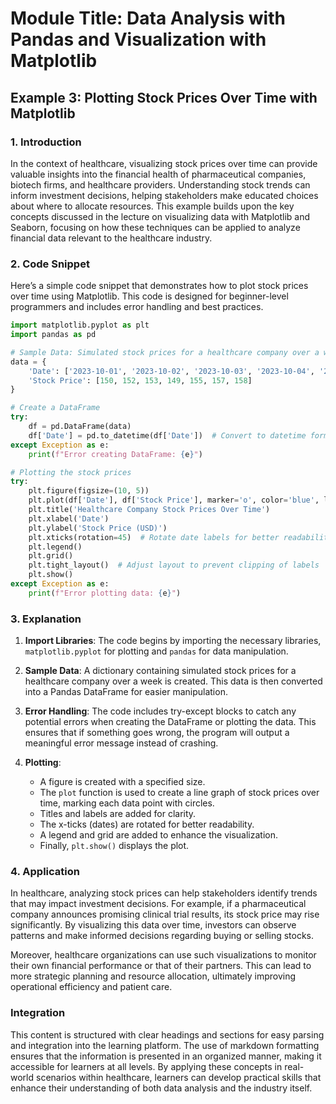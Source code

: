 # Module Title: Data Analysis with Pandas and Visualization with Matplotlib

## Example 3: Plotting Stock Prices Over Time with Matplotlib

### 1. Introduction
In the context of healthcare, visualizing stock prices over time can provide valuable insights into the financial health of pharmaceutical companies, biotech firms, and healthcare providers. Understanding stock trends can inform investment decisions, helping stakeholders make educated choices about where to allocate resources. This example builds upon the key concepts discussed in the lecture on visualizing data with Matplotlib and Seaborn, focusing on how these techniques can be applied to analyze financial data relevant to the healthcare industry.

### 2. Code Snippet
Here’s a simple code snippet that demonstrates how to plot stock prices over time using Matplotlib. This code is designed for beginner-level programmers and includes error handling and best practices.

```python
import matplotlib.pyplot as plt
import pandas as pd

# Sample Data: Simulated stock prices for a healthcare company over a week
data = {
    'Date': ['2023-10-01', '2023-10-02', '2023-10-03', '2023-10-04', '2023-10-05', '2023-10-06', '2023-10-07'],
    'Stock Price': [150, 152, 153, 149, 155, 157, 158]
}

# Create a DataFrame
try:
    df = pd.DataFrame(data)
    df['Date'] = pd.to_datetime(df['Date'])  # Convert to datetime format
except Exception as e:
    print(f"Error creating DataFrame: {e}")

# Plotting the stock prices
try:
    plt.figure(figsize=(10, 5))
    plt.plot(df['Date'], df['Stock Price'], marker='o', color='blue', label='Stock Price')
    plt.title('Healthcare Company Stock Prices Over Time')
    plt.xlabel('Date')
    plt.ylabel('Stock Price (USD)')
    plt.xticks(rotation=45)  # Rotate date labels for better readability
    plt.legend()
    plt.grid()
    plt.tight_layout()  # Adjust layout to prevent clipping of labels
    plt.show()
except Exception as e:
    print(f"Error plotting data: {e}")
```

### 3. Explanation
1. **Import Libraries**: The code begins by importing the necessary libraries, `matplotlib.pyplot` for plotting and `pandas` for data manipulation.
   
2. **Sample Data**: A dictionary containing simulated stock prices for a healthcare company over a week is created. This data is then converted into a Pandas DataFrame for easier manipulation.

3. **Error Handling**: The code includes try-except blocks to catch any potential errors when creating the DataFrame or plotting the data. This ensures that if something goes wrong, the program will output a meaningful error message instead of crashing.

4. **Plotting**: 
   - A figure is created with a specified size.
   - The `plot` function is used to create a line graph of stock prices over time, marking each data point with circles.
   - Titles and labels are added for clarity.
   - The x-ticks (dates) are rotated for better readability.
   - A legend and grid are added to enhance the visualization.
   - Finally, `plt.show()` displays the plot.

### 4. Application
In healthcare, analyzing stock prices can help stakeholders identify trends that may impact investment decisions. For example, if a pharmaceutical company announces promising clinical trial results, its stock price may rise significantly. By visualizing this data over time, investors can observe patterns and make informed decisions regarding buying or selling stocks.

Moreover, healthcare organizations can use such visualizations to monitor their own financial performance or that of their partners. This can lead to more strategic planning and resource allocation, ultimately improving operational efficiency and patient care.

### Integration
This content is structured with clear headings and sections for easy parsing and integration into the learning platform. The use of markdown formatting ensures that the information is presented in an organized manner, making it accessible for learners at all levels. By applying these concepts in real-world scenarios within healthcare, learners can develop practical skills that enhance their understanding of both data analysis and the industry itself.